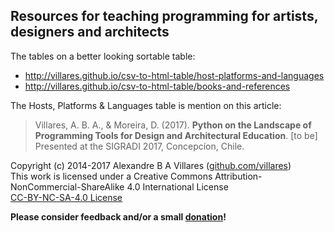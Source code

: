 ## Resources for teaching programming for artists, designers and architects

The tables on a better looking sortable table:
- http://villares.github.io/csv-to-html-table/host-platforms-and-languages
- http://villares.github.io/csv-to-html-table/books-and-references

The Hosts, Platforms & Languages table is mention on this article:

> Villares, A. B. A., & Moreira, D. (2017). **Python on the Landscape of Programming Tools for Design and Architectural Education**. [to be] Presented at the SIGRADI 2017, Concepcíon, Chile.


Copyright (c) 2014-2017 Alexandre B A Villares ([github.com/villares](https://github.com/villares))<br/>
This work is licensed under a Creative Commons Attribution-NonCommercial-ShareAlike 4.0 International License<br/>
[CC-BY-NC-SA-4.0 License](https://creativecommons.org/licenses/by-nc-sa/4.0/)

**Please consider feedback and/or a small [donation](https://www.paypal.com/cgi-bin/webscr?cmd=_s-xclick&hosted_button_id=HCGAKACDMVNV2)!**
